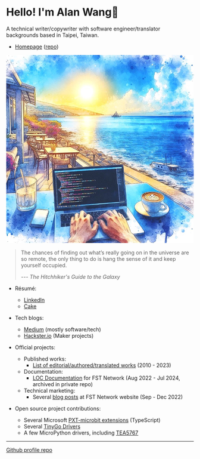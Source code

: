 # Hello! I'm Alan Wang👋

A technical writer/copywriter with software engineer/translator backgrounds based in Taipei, Taiwan.

- [Homepage](https://alankrantas.github.io/) ([repo](https://github.com/alankrantas/alankrantas.github.io))

![profile](profile.jpg)

> The chances of finding out what’s really going on in the universe are so remote, the only thing to do is hang the sense of it and keep yourself occupied.
> 
> --- _The Hitchhiker's Guide to the Galaxy_

- Résumé:
  - [LinkedIn](https://www.linkedin.com/in/alankrantas/)
  - [Cake](https://www.cake.me/krantas)

- Tech blogs:
  - [Medium](https://medium.com/@alankrantas) (mostly software/tech)
  - [Hackster.io](https://www.hackster.io/alankrantas) (Maker projects)

- Official projects:
  - Published works:
    - [List of editorial/authored/translated works](https://github.com/alankrantas/alankrantas/blob/main/works/published.md) (2010 - 2023)
  - Documentation:
    - [LOC Documentation](https://loc-documentation.vercel.app/) for FST Network (Aug 2022 - Jul 2024, archived in private repo)
  - Technical marketing:
    - Several [blog posts](https://www.fst.network/blog) at FST Network website (Sep - Dec 2022)

- Open source project contributions:
  - Several Microsoft [PXT-microbit extensions](https://makecode.microbit.org/extensions) (TypeScript)
  - Several [TinyGo Drivers](https://pkg.go.dev/tinygo.org/x/drivers)
  - A few MicroPython drivers, including [TEA5767](https://github.com/alankrantas/micropython-TEA5767)

---

[Github profile repo](https://github.com/alankrantas/alankrantas)

